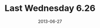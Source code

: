 ---
layout: music 
title: "Last Wednesday 6.26"
series: "How to Build People"
date: 2013-06-27 
description: "Last Wednesday 6.26"
audio: "http://www.crossroads.net/players/media/hq/062613-LW.mp3"
audio-duration: "54:50"
src: "http://www.crossroads.net/players/media/mediumHz/DefaultVideoImage.jpg"
---